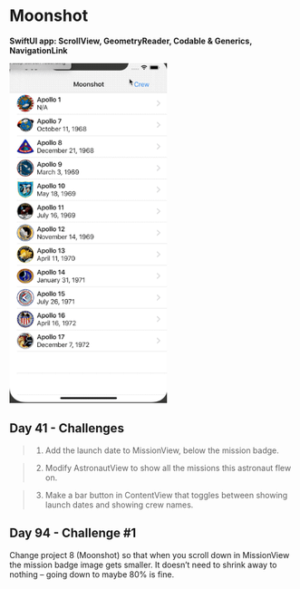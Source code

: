 # Moonshot
**SwiftUI app: ScrollView, GeometryReader, Codable & Generics, NavigationLink**

![](gif.gif)

## Day 41 - Challenges

> 1. Add the launch date to MissionView, below the mission badge.

> 2. Modify AstronautView to show all the missions this astronaut flew on.

> 3. Make a bar button in ContentView that toggles between showing launch dates and showing crew names.

## Day 94 - Challenge #1
Change project 8 (Moonshot) so that when you scroll down in MissionView the mission badge image gets smaller. It doesn’t need to shrink away to nothing – going down to maybe 80% is fine.